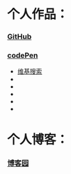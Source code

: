 # 个人作品：

### [GitHub](https://github.com/magicmai?tab=repositories)

### [codePen](https://codepen.io/magicmai/pens/popular/)

- [维基搜索](https://codepen.io/magicmai/pen/PmzaRK?editors=1000)
- []()
- []()
- []()
- []()
- []()



# 个人博客：
### [博客园](http://www.cnblogs.com/magicmai/)
